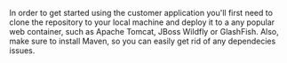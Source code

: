 In order to get started using the customer application you'll first need to clone the repository to your local machine and deploy it to a any popular web container, such as Apache Tomcat, 
JBoss Wildfly or GlashFish. Also, make sure to install Maven, so you can easily get rid of any dependecies issues.